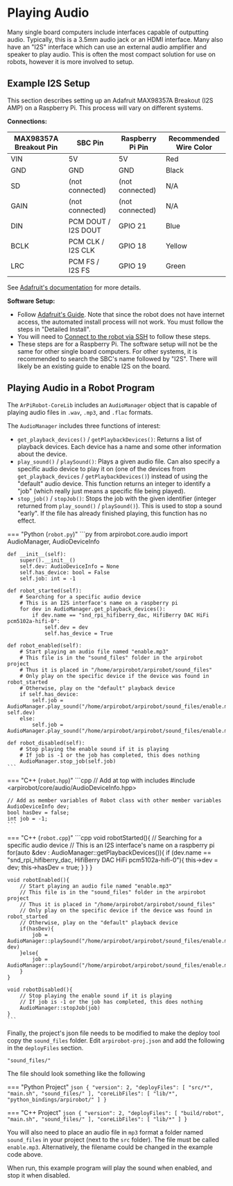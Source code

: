 # Playing Audio

Many single board computers include interfaces capable of outputting audio. Typically, this is a 3.5mm audio jack or an HDMI interface. Many also have an "I2S" interface which can use an external audio amplifier and speaker to play audio. This is often the most compact solution for use on robots, however it is more involved to setup.


## Example I2S Setup

This section describes setting up an Adafruit MAX98357A Breakout (I2S AMP) on a Raspberry Pi. This process will vary on different systems.

**Connections:**

| MAX98357A Breakout Pin | SBC Pin                  | Raspberry Pi Pin | Recommended Wire Color |
| ---------------------- | ------------------------ | ---------------- | ---------------------- |
| VIN                    | 5V                       | 5V               | Red                    |
| GND                    | GND                      | GND              | Black                  |
| SD                     | (not connected)          | (not connected)  | N/A                    |
| GAIN                   | (not connected)          | (not connected)  | N/A                    |
| DIN                    | PCM DOUT / I2S DOUT      | GPIO 21          | Blue                   |
| BCLK                   | PCM CLK / I2S CLK        | GPIO 18          | Yellow                 |
| LRC                    | PCM FS / I2S FS          | GPIO 19          | Green                  |

See [Adafruit's documentation](https://learn.adafruit.com/adafruit-max98357-i2s-class-d-mono-amp/pinouts) for more details.

**Software Setup:**

- Follow [Adafruit's Guide](https://learn.adafruit.com/adafruit-max98357-i2s-class-d-mono-amp/raspberry-pi-usage#detailed-install-2712959). Note that since the robot does not have internet access, the automated install process will not work. You must follow the steps in "Detailed Install".
- You will need to [Connect to the robot via SSH](./ssh.md) to follow these steps.
- These steps are for a Raspberry Pi. The software setup will not be the same for other single board computers. For other systems, it is recommended to search the SBC's name followed by "I2S". There will likely be an existing guide to enable I2S on the board.


## Playing Audio in a Robot Program

The `ArPiRobot-CoreLib` includes an `AudioManager` object that is capable of playing audio files in `.wav`, `.mp3`, and `.flac` formats. 

The `AudioManager` includes three functions of interest:

- `get_playback_devices()` / `getPlaybackDevices()`: Returns a list of playback devices. Each device has a name and some other information about the device. 
- `play_sound()` / `playSound()`: Plays a given audio file. Can also specify a specific audio device to play it on (one of the devices from `get_playback_devices` / `getPlaybackDevices()`) instead of using the "default" audio device. This function returns an integer to identify a "job" (which really just means a specific file being played).
- `stop_job()` / `stopJob()`: Stops the job with the given identifier (integer returned from `play_sound()` / `playSound()`). This is used to stop a sound "early". If the file has already finished playing, this function has no effect.


=== "Python (`robot.py`)"
    ```py
    from arpirobot.core.audio import AudioManager, AudioDeviceInfo

    def __init__(self):
        super().__init__()
        self.dev: AudioDeviceInfo = None
        self.has_device: bool = False
        self.job: int = -1

    def robot_started(self):
        # Searching for a specific audio device
        # This is an I2S interface's name on a raspberry pi
        for dev in AudioManager.get_playback_devices():
            if dev.name == "snd_rpi_hifiberry_dac, HifiBerry DAC HiFi pcm5102a-hifi-0":
                self.dev = dev
                self.has_device = True
    
    def robot_enabled(self):
        # Start playing an audio file named "enable.mp3"
        # This file is in the "sound_files" folder in the arpirobot project
        # Thus it is placed in "/home/arpirobot/arpirobot/sound_files"
        # Only play on the specific device if the device was found in robot_started
        # Otherwise, play on the "default" playback device
        if self.has_device:
            self.job = AudioManager.play_sound("/home/arpirobot/arpirobot/sound_files/enable.mp3", self.dev)
        else:
            self.job = AudioManager.play_sound("/home/arpirobot/arpirobot/sound_files/enable.mp3")
    
    def robot_disabled(self):
        # Stop playing the enable sound if it is playing
        # If job is -1 or the job has completed, this does nothing
        AudioManager.stop_job(self.job)
    ```

=== "C++ (`robot.hpp`)"
    ```cpp
    // Add at top with includes
    #include <arpirobot/core/audio/AudioDeviceInfo.hpp>

    // Add as member variables of Robot class with other member variables
    AudioDeviceInfo dev;
    bool hasDev = false;
    int job = -1;
    ```

=== "C++ (`robot.cpp`)"
    ```cpp
    void robotStarted(){
        // Searching for a specific audio device
        // This is an I2S interface's name on a raspberry pi
        for(auto &dev : AudioManager::getPlaybackDevices()){
            if (dev.name == "snd_rpi_hifiberry_dac, HifiBerry DAC HiFi pcm5102a-hifi-0"){
                this->dev = dev;
                this->hasDev = true;
            }
        }
    }

    void robotEnabled(){
        // Start playing an audio file named "enable.mp3"
        // This file is in the "sound_files" folder in the arpirobot project
        // Thus it is placed in "/home/arpirobot/arpirobot/sound_files"
        // Only play on the specific device if the device was found in robot_started
        // Otherwise, play on the "default" playback device
        if(hasDev){
            job = AudioManager::playSound("/home/arpirobot/arpirobot/sound_files/enable.mp3", dev)
        }else{
            job = AudioManager::playSound("/home/arpirobot/arpirobot/sound_files/enable.mp3")
        }
    }
    
    void robotDisabled(){
        // Stop playing the enable sound if it is playing
        // If job is -1 or the job has completed, this does nothing
        AudioManager::stopJob(job)
    }
    ```

Finally, the project's json file needs to be modified to make the deploy tool copy the `sound_files` folder. Edit `arpirobot-proj.json` and add the following in the `deployFiles` section.

```
"sound_files/"
```

The file should look something like the following

=== "Python Project"
    ```json
    {
        "version": 2,
        "deployFiles": [
            "src/*",
            "main.sh",
            "sound_files/"
        ],
        "coreLibFiles": [
            "lib/*",
            "python_bindings/arpirobot/"
        ]
    }
    ```

=== "C++ Project"
    ```json
    {
        "version": 2,
        "deployFiles": [
            "build/robot",
            "main.sh",
            "sound_files/"
        ],
        "coreLibFiles": [
            "lib/*"
        ]
    }
    ```

You will also need to place an audio file in `mp3` format a folder named `sound_files` in your project (next to the `src` folder). The file must be called `enable.mp3`. Alternatively, the filename could be changed in the example code above.

When run, this example program will play the sound when enabled, and stop it when disabled.
